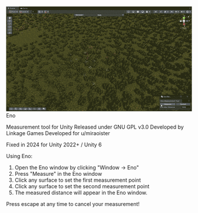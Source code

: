 ![alt text](https://github.com/adamdived/Eno/blob/master/eno_measurement_tool.gif?raw=true)
Eno

Measurement tool for Unity
Released under GNU GPL v3.0
Developed by Linkage Games
Developed for u/miraoister

Fixed in 2024 for Unity 2022+ / Unity 6

Using Eno:

1.  Open the Eno window by clicking "Window -> Eno"
2.  Press "Measure" in the Eno window
3.  Click any surface to set the first measurement point
4.  Click any surface to set the second measurement point
5.  The measured distance will appear in the Eno window.

Press escape at any time to cancel your measurement!

